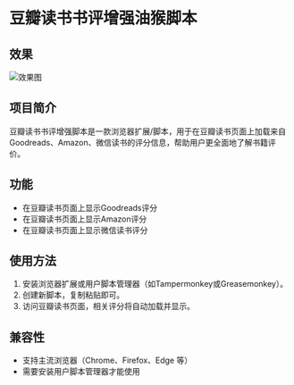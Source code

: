 # 豆瓣读书书评增强油猴脚本

## 效果
![效果图](https://github.com/user-attachments/assets/25911bef-643f-4371-84f1-ae61fd61612f)


## 项目简介
豆瓣读书书评增强脚本是一款浏览器扩展/脚本，用于在豆瓣读书页面上加载来自Goodreads、Amazon、微信读书的评分信息，帮助用户更全面地了解书籍评价。

## 功能
- 在豆瓣读书页面上显示Goodreads评分
- 在豆瓣读书页面上显示Amazon评分
- 在豆瓣读书页面上显示微信读书评分

## 使用方法
1. 安装浏览器扩展或用户脚本管理器（如Tampermonkey或Greasemonkey）。
2. 创建新脚本，复制粘贴即可。
3. 访问豆瓣读书页面，相关评分将自动加载并显示。

## 兼容性
- 支持主流浏览器（Chrome、Firefox、Edge 等）
- 需要安装用户脚本管理器才能使用

